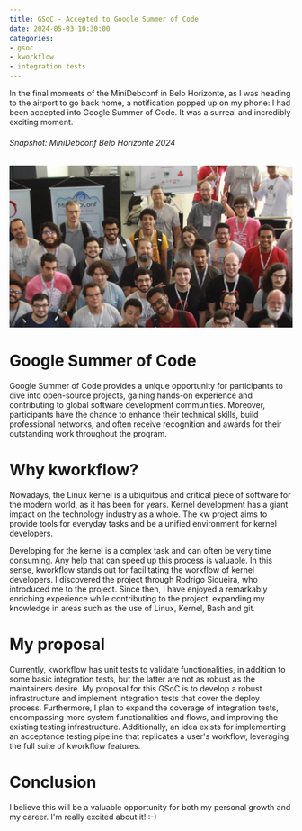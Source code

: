 ```yaml
---
title: GSoC - Accepted to Google Summer of Code
date: 2024-05-03 10:30:00
categories:
- gsoc
- kworkflow
- integration tests
---
```


In the final moments of the MiniDebconf in Belo Horizonte, as I was heading to
the airport to go back home, a notification popped up on my phone: I had been
accepted into Google Summer of Code. It was a surreal and incredibly exciting
moment.

###### Snapshot: MiniDebconf Belo Horizonte 2024
![Small Picture](/assets/images/minidc.jpg)

# Google Summer of Code

Google Summer of Code provides a unique opportunity for participants to dive
into open-source projects, gaining hands-on experience and contributing to
global software development communities. Moreover, participants have the chance
to enhance their technical skills, build professional networks, and often
receive recognition and awards for their outstanding work throughout the
program.

# Why kworkflow?

Nowadays, the Linux kernel is a ubiquitous and critical piece of software for
the modern world, as it has been for years. Kernel development has a giant
impact on the technology industry as a whole. The kw project aims to provide
tools for everyday tasks and be a unified environment for kernel developers.

Developing for the kernel is a complex task and can often be very time
consuming. Any help that can speed up this process is valuable. In this sense,
kworkflow stands out for facilitating the workflow of kernel developers. I
discovered the project through Rodrigo Siqueira, who introduced me to the
project. Since then, I have enjoyed a remarkably enriching experience while
contributing to the project, expanding my knowledge in areas such as the use of
Linux, Kernel, Bash and git.

# My proposal

Currently, kworkflow has unit tests to validate functionalities, in addition to
some basic integration tests, but the latter are not as robust as the
maintainers desire. My proposal for this GSoC is to develop a robust
infrastructure and implement integration tests that cover the deploy process.
Furthermore, I plan to expand the coverage of integration tests, encompassing
more system functionalities and flows, and improving the existing testing
infrastructure. Additionally, an idea exists for implementing an acceptance
testing pipeline that replicates a user's workflow, leveraging the full suite
of kworkflow features.

# Conclusion

I believe this will be a valuable opportunity for both my personal growth and
my career. I'm really excited about it! :-)

